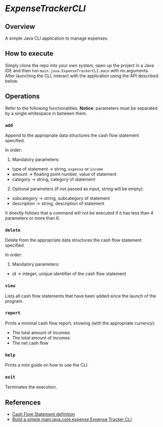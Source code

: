 # _ExpenseTrackerCLI_

## Overview

A simple Java CLI application to manage expenses.

## How to execute

Simply clone the repo into your own system, open up the project in a Java IDE and then run `main.java.ExpenseTrackerCLI.main` with no arguments.
After launching the CLI, interact with the application using the API described below.

## Operations

Refer to the following functionalities.
**Notice**: parameters must be separated by a single whitespace in between them.

### `add` 
Append to the appropriate data structures the cash flow statement specified.

In order:
1. Mandatory parameters:
- type of statement -> string, `expense` or `income`
- amount -> floating point number, value of statement
- category -> string, category of statement

2. Optional parameters (if not passed as input, string will be empty):
- subcategory -> string, subcategory of statement
- description -> string, description of statement

It directly follows that a command will not be executed if it has less than 4 parameters or more than 6.

### `delete`
Delete from the appropriate data structures the cash flow statement specified.

In order:
1. Mandatory parameters:
- id -> integer, unique identifier of the cash flow statement

### `view`
Lists all cash flow statements that have been added since the launch of the program.

### `report`
Prints a minimal cash flow report, showing (with the appropriate currency):
- The total amount of incomes
- The total amount of incomes
- The net cash flow

### `help`
Prints a mini guide on how to use the CLI.

### `exit`
Terminates the execution.


## References

- [Cash Flow Statement definition](https://en.wikipedia.org/wiki/Cash_flow_statement)
- [Build a simple main.java.core.expense.Expense Tracker CLI](https://roadmap.sh/projects/expense-tracker)